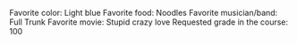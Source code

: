 Favorite color: Light blue
Favorite food: Noodles
Favorite musician/band: Full Trunk
Favorite movie: Stupid crazy love
Requested grade in the course: 100
